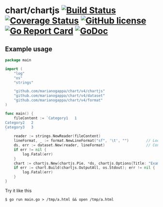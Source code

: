 # chart/chartjs [![Build Status](https://img.shields.io/travis/marianogappa/chart.svg)](https://travis-ci.org/marianogappa/chart) [![Coverage Status](https://coveralls.io/repos/github/MarianoGappa/chart/badge.svg?branch=master)](https://coveralls.io/github/MarianoGappa/chart?branch=master) [![GitHub license](https://img.shields.io/badge/license-MIT-blue.svg)](https://raw.githubusercontent.com/marianogappa/chart/master/LICENSE) [![Go Report Card](https://goreportcard.com/badge/github.com/marianogappa/chart?style=flat-square)](https://goreportcard.com/report/github.com/marianogappa/chart) [![GoDoc](https://godoc.org/github.com/marianogappa/chart/v4/chartjs?status.svg)](https://godoc.org/github.com/marianogappa/chart/v4/chartjs)

## Example usage

```go
package main

import (
	"log"
	"os"
	"strings"

	"github.com/marianogappa/chart/v4/chartjs"
	"github.com/marianogappa/chart/v4/dataset"
	"github.com/marianogappa/chart/v4/format"
)

func main() {
	fileContent := `Category1	1
Category2	2
Category3	3
`
	reader := strings.NewReader(fileContent)
	lineFormat, _ := format.NewLineFormat("sf", '\t', "")        // Look into format.Parse to infer the line format
	ds, err := dataset.New(reader, lineFormat)                   // Construct dataset manually if not reading a file
	if err != nil {
		log.Fatal(err)
	}
	chart := chartjs.New(chartjs.Pie, *ds, chartjs.Options{Title: "Example chart"}) // Consult godoc for ChartTypes
	if err := chart.Build(chartjs.OutputAll, os.Stdout); err != nil {               // Consult godoc for OutputModes
		log.Fatal(err)
	}
}
```

Try it like this

```
$ go run main.go > /tmp/a.html && open /tmp/a.html
```

